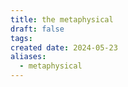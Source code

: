 ```yaml
---
title: the metaphysical
draft: false
tags: 
created date: 2024-05-23
aliases:
  - metaphysical
---
```

